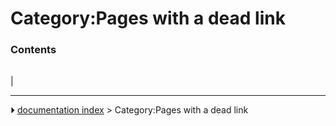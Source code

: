 # Category:Pages with a dead link


### Contents

|     |     |     |
| --- | --- | --- |
|



---
⏵ [documentation index](../README.md) > Category:Pages with a dead link
